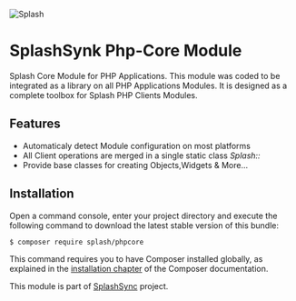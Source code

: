 ![Splash](http://www.splashsync.com/bundles/theme/img/splash-logo.png)

# SplashSynk Php-Core Module
Splash Core Module for PHP Applications.
This module was coded to be integrated as a library on all PHP Applications Modules.
It is designed as a complete toolbox for Splash PHP Clients Modules.  

## Features
- Automaticaly detect Module configuration on most platforms 
- All Client operations are merged in a single static class *Splash::*
- Provide base classes for creating Objects,Widgets & More...

## Installation
Open a command console, enter your project directory and execute the
following command to download the latest stable version of this bundle:

```bash
$ composer require splash/phpcore
```

This command requires you to have Composer installed globally, as explained
in the [installation chapter](https://getcomposer.org/doc/00-intro.md)
of the Composer documentation.

This module is part of [SplashSync](https://splashsync.com) project.
